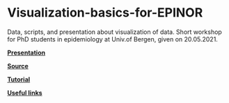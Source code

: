 # Visualization-basics-for-EPINOR
Data, scripts, and presentation about visualization of data. Short workshop for PhD students in epidemiology at Univ.of Bergen, given on 20.05.2021.

[**Presentation**](presentation_JRom.html)

[**Source**](https://github.com/jromanowska/Visualization-basics-for-EPINOR/)

[**Tutorial**](https://github.com/jromanowska/EPINORvistutorial)

[**Useful links**](references.html)
